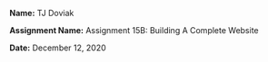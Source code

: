 **Name:** TJ Doviak

**Assignment Name:** Assignment 15B: Building A Complete Website

**Date:** December 12, 2020
